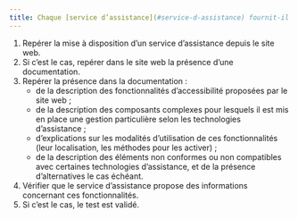 ```yaml
---
title: Chaque [service d’assistance](#service-d-assistance) fournit-il des informations relatives aux [fonctionnalités d’accessibilité](#fonctionnalite-d-accessibilite) et à la compatibilité avec l’accessibilité décrites dans la [documentation](#documentation) du site web ?
---
```


1. Repérer la mise à disposition d’un service d’assistance depuis le site web.
2. Si c’est le cas, repérer dans le site web la présence d’une documentation.
3. Repérer la présence dans la documentation : 
	- de la description des fonctionnalités d’accessibilité proposées par le site web ;
	- de la description des composants complexes pour lesquels il est mis en place une gestion particulière selon les technologies d’assistance ;
	- d’explications sur les modalités d’utilisation de ces fonctionnalités (leur localisation, les méthodes pour les activer) ;
	- de la description des éléments non conformes ou non compatibles avec certaines technologies d’assistance, et de la présence d’alternatives le cas échéant.
4. Vérifier que le service d’assistance propose des informations concernant ces fonctionnalités.
5. Si c’est le cas, le test est validé.
